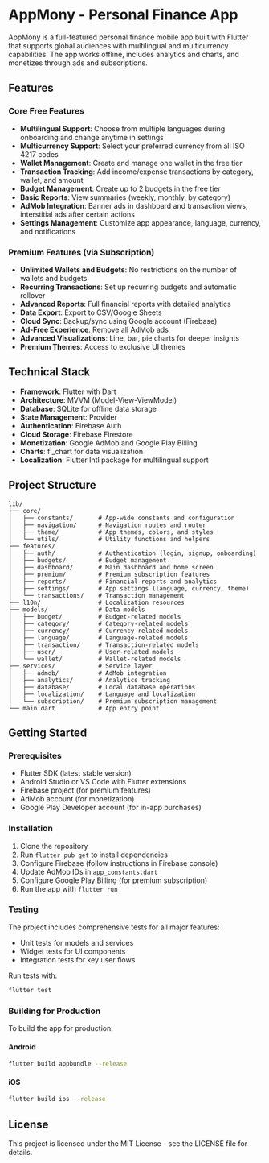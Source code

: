 # AppMony - Personal Finance App

AppMony is a full-featured personal finance mobile app built with Flutter that supports global audiences with multilingual and multicurrency capabilities. The app works offline, includes analytics and charts, and monetizes through ads and subscriptions.

## Features

### Core Free Features
- **Multilingual Support**: Choose from multiple languages during onboarding and change anytime in settings
- **Multicurrency Support**: Select your preferred currency from all ISO 4217 codes
- **Wallet Management**: Create and manage one wallet in the free tier
- **Transaction Tracking**: Add income/expense transactions by category, wallet, and amount
- **Budget Management**: Create up to 2 budgets in the free tier
- **Basic Reports**: View summaries (weekly, monthly, by category)
- **AdMob Integration**: Banner ads in dashboard and transaction views, interstitial ads after certain actions
- **Settings Management**: Customize app appearance, language, currency, and notifications

### Premium Features (via Subscription)
- **Unlimited Wallets and Budgets**: No restrictions on the number of wallets and budgets
- **Recurring Transactions**: Set up recurring budgets and automatic rollover
- **Advanced Reports**: Full financial reports with detailed analytics
- **Data Export**: Export to CSV/Google Sheets
- **Cloud Sync**: Backup/sync using Google account (Firebase)
- **Ad-Free Experience**: Remove all AdMob ads
- **Advanced Visualizations**: Line, bar, pie charts for deeper insights
- **Premium Themes**: Access to exclusive UI themes

## Technical Stack
- **Framework**: Flutter with Dart
- **Architecture**: MVVM (Model-View-ViewModel)
- **Database**: SQLite for offline data storage
- **State Management**: Provider
- **Authentication**: Firebase Auth
- **Cloud Storage**: Firebase Firestore
- **Monetization**: Google AdMob and Google Play Billing
- **Charts**: fl_chart for data visualization
- **Localization**: Flutter Intl package for multilingual support

## Project Structure
```
lib/
├── core/
│   ├── constants/       # App-wide constants and configuration
│   ├── navigation/      # Navigation routes and router
│   ├── theme/           # App themes, colors, and styles
│   └── utils/           # Utility functions and helpers
├── features/
│   ├── auth/            # Authentication (login, signup, onboarding)
│   ├── budgets/         # Budget management
│   ├── dashboard/       # Main dashboard and home screen
│   ├── premium/         # Premium subscription features
│   ├── reports/         # Financial reports and analytics
│   ├── settings/        # App settings (language, currency, theme)
│   └── transactions/    # Transaction management
├── l10n/                # Localization resources
├── models/              # Data models
│   ├── budget/          # Budget-related models
│   ├── category/        # Category-related models
│   ├── currency/        # Currency-related models
│   ├── language/        # Language-related models
│   ├── transaction/     # Transaction-related models
│   ├── user/            # User-related models
│   └── wallet/          # Wallet-related models
├── services/            # Service layer
│   ├── admob/           # AdMob integration
│   ├── analytics/       # Analytics tracking
│   ├── database/        # Local database operations
│   ├── localization/    # Language and localization
│   └── subscription/    # Premium subscription management
└── main.dart            # App entry point
```

## Getting Started

### Prerequisites
- Flutter SDK (latest stable version)
- Android Studio or VS Code with Flutter extensions
- Firebase project (for premium features)
- AdMob account (for monetization)
- Google Play Developer account (for in-app purchases)

### Installation
1. Clone the repository
2. Run `flutter pub get` to install dependencies
3. Configure Firebase (follow instructions in Firebase console)
4. Update AdMob IDs in `app_constants.dart`
5. Configure Google Play Billing (for premium subscription)
6. Run the app with `flutter run`

### Testing
The project includes comprehensive tests for all major features:
- Unit tests for models and services
- Widget tests for UI components
- Integration tests for key user flows

Run tests with:
```bash
flutter test
```

### Building for Production
To build the app for production:

#### Android
```bash
flutter build appbundle --release
```

#### iOS
```bash
flutter build ios --release
```

## License
This project is licensed under the MIT License - see the LICENSE file for details.